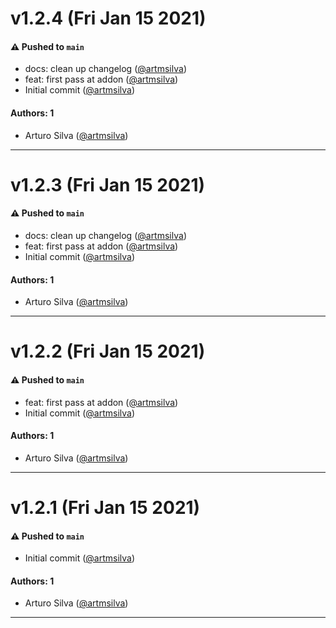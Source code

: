 # v1.2.4 (Fri Jan 15 2021)

#### ⚠️ Pushed to `main`

- docs: clean up changelog ([@artmsilva](https://github.com/artmsilva))
- feat: first pass at addon ([@artmsilva](https://github.com/artmsilva))
- Initial commit ([@artmsilva](https://github.com/artmsilva))

#### Authors: 1

- Arturo Silva ([@artmsilva](https://github.com/artmsilva))

---

# v1.2.3 (Fri Jan 15 2021)

#### ⚠️ Pushed to `main`

- docs: clean up changelog ([@artmsilva](https://github.com/artmsilva))
- feat: first pass at addon ([@artmsilva](https://github.com/artmsilva))
- Initial commit ([@artmsilva](https://github.com/artmsilva))

#### Authors: 1

- Arturo Silva ([@artmsilva](https://github.com/artmsilva))

---

# v1.2.2 (Fri Jan 15 2021)

#### ⚠️ Pushed to `main`

- feat: first pass at addon ([@artmsilva](https://github.com/artmsilva))
- Initial commit ([@artmsilva](https://github.com/artmsilva))

#### Authors: 1

- Arturo Silva ([@artmsilva](https://github.com/artmsilva))

---

# v1.2.1 (Fri Jan 15 2021)

#### ⚠️ Pushed to `main`

- Initial commit ([@artmsilva](https://github.com/artmsilva))

#### Authors: 1

- Arturo Silva ([@artmsilva](https://github.com/artmsilva))

---
